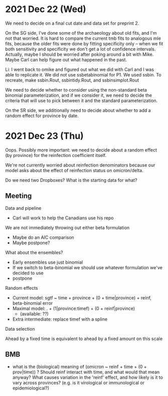 
2021 Dec 22 (Wed)
=================

We need to decide on a final cut date and data set for preprint 2.

On the SG side, I've done some of the archaeology about old fits, and I'm not that worried. It is hard to compare the current tmb fits to analogous mle fits, because the older fits were done by fitting specificity only – when we fit both sensitivity and specificity we don't get a lot of confidence intervals. Actually, maybe I should be worried after poking around a bit with Mike. Maybe Carl can help figure out what happened in the past.

Li: I went back to omike and figured out what we did with Carl and I was able to replicate it. We did not use ssbetabinomial for P1. We used ssbin. To recreate, make ssbin.Rout, ssbintidy.Rout, and ssbinsimplot.Rout 

We need to decide whether to consider using the non-standard beta binomial parameterization, and if we consider it, we need to decide the criteria that will use to pick between it and the standard parameterization.

On the SR side, we additionally need to decide about whether to add a random effect for province by date.

2021 Dec 23 (Thu)
=================

Oops. Possibly more important: we need to decide about a random effect (by province) for the reinfection coefficient itself.

We're not currently worried about reinfection denominators because our model asks about the effect of reinfection status on omicron/delta.

Do we need two Dropboxes? What is the starting data for what?

## Meeting

Data and pipeline
* Carl will work to help the Canadians use his repo

We are not immediately throwing out either beta formulation
* Maybe do an AIC comparison
* Maybe postpone?

What about the ensembles?
* Early ensembles use just binomial 
* If we switch to beta-binomial we should use whatever formulation we've decided to use
* postpone

Random effects
* Current model: sgtf ~ time + province + (0 + time|province) + reinf, beta-binomial error
* Maximal model: . + (1|province:timef) + (0 + reinf|province)
   * (available: ??)
* Extra intermediate: replace timef with a spline

Data selection

Ahead by a fixed time is equivalent to ahead by a fixed amount on this scale

## BMB

- what is the (biological) meaning of (omicron ~ reinf + time + (0 + prov|time)) ? Should reinf interact with time, and what would that mean anyway?  What causes variation in the 'reinf' effect, and how likely is it to vary across provinces? (e.g. is it virological or immunological or epidemiological?)

